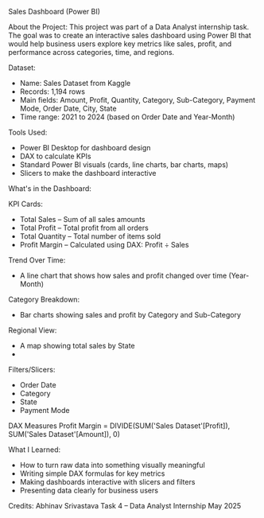 Sales Dashboard (Power BI)

About the Project:
This project was part of a Data Analyst internship task. The goal was to create an interactive sales dashboard using Power BI that would help business users explore key metrics like sales, profit, and performance across categories, time, and regions.

Dataset:
- Name: Sales Dataset from Kaggle
- Records: 1,194 rows
- Main fields: Amount, Profit, Quantity, Category, Sub-Category, Payment Mode, Order Date, City, State
- Time range: 2021 to 2024 (based on Order Date and Year-Month)

Tools Used:
- Power BI Desktop for dashboard design
- DAX to calculate KPIs
- Standard Power BI visuals (cards, line charts, bar charts, maps)
- Slicers to make the dashboard interactive

What's in the Dashboard:

KPI Cards:
- Total Sales – Sum of all sales amounts
- Total Profit – Total profit from all orders
- Total Quantity – Total number of items sold
- Profit Margin – Calculated using DAX: Profit ÷ Sales

Trend Over Time:
- A line chart that shows how sales and profit changed over time (Year-Month)

Category Breakdown:
- Bar charts showing sales and profit by Category and Sub-Category

Regional View:
- A map showing total sales by State
- 
Filters/Slicers:
- Order Date
- Category
- State
- Payment Mode

DAX Measures
Profit Margin = DIVIDE(SUM('Sales Dataset'[Profit]), SUM('Sales Dataset'[Amount]), 0)

What I Learned:
- How to turn raw data into something visually meaningful
- Writing simple DAX formulas for key metrics
- Making dashboards interactive with slicers and filters
- Presenting data clearly for business users

Credits:
Abhinav Srivastava
Task 4 – Data Analyst Internship
May 2025

